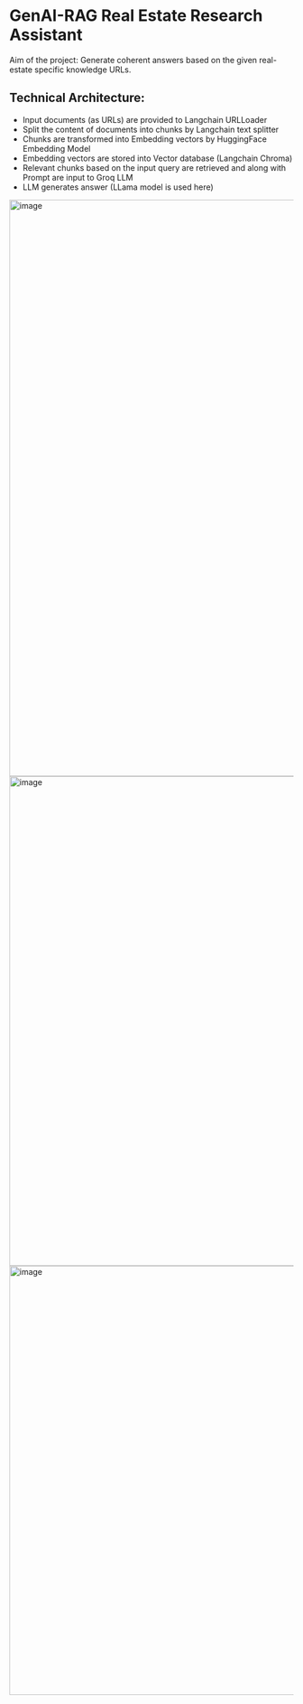 # GenAI-RAG Real Estate Research Assistant

Aim of the project: Generate coherent answers based on the given real-estate specific knowledge URLs.

## Technical Architecture: 
 - Input documents (as URLs) are provided to Langchain URLLoader 
 - Split the content of documents into chunks by Langchain text splitter
 - Chunks are transformed into Embedding vectors by HuggingFace Embedding Model
 - Embedding vectors are stored into Vector database (Langchain Chroma)
 - Relevant chunks based on the input query are retrieved and along with Prompt are input to Groq LLM
 - LLM generates answer (LLama model is used here)

<img width="1690" height="1021" alt="image" src="https://github.com/user-attachments/assets/6b7a5c70-3490-4106-9c1b-2fd2cdbf85be" />

<img width="1660" height="867" alt="image" src="https://github.com/user-attachments/assets/2e3358b0-3c89-4d85-846f-a8a6a2d4593b" />

<img width="1624" height="760" alt="image" src="https://github.com/user-attachments/assets/5a02af1f-e79e-4adb-befa-71885f043ad7" />



